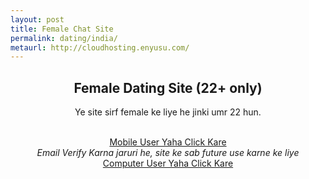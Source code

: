 ```yaml
---
layout: post
title: Female Chat Site  
permalink: dating/india/
metaurl: http://cloudhosting.enyusu.com/
---
```


<center>
  <div class="jumbotron">
    <h2>Female Dating Site (22+ only)</h2>
     <p>Ye site sirf female ke liye he jinki umr 22 hun. </p><br/>
      <a class="btn btn-primary btn-lg" href="http://nbeatrk.com/mt/y224x2c484s233t224q2u234/" role="button" rel="nofollow">Mobile User Yaha Click Kare </a><br/>
      <i>Email Verify Karna jaruri he, site ke sab future use karne ke liye</i><br/>
      <a class="btn btn-primary btn-lg" href="http://cldadlt.com/?a=29307&c=73006&s1= role="button" rel="nofollow"> Computer User Yaha Click Kare</a>
      </div>
</center>
